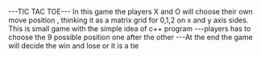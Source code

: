 ---TIC TAC TOE---
In this game the players X and O will choose their own move position , thinking it as a matrix grid for 0,1,2 on x and y axis sides. This is small game with the simple idea of c++ program
---players has to choose the 9 possible position one after the other 
---At the end the game will decide the win and lose or it is a tie

